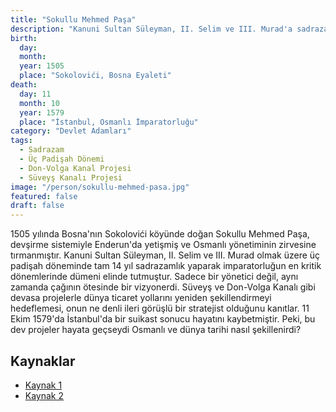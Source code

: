 ```yaml
---
title: "Sokullu Mehmed Paşa"
description: "Kanuni Sultan Süleyman, II. Selim ve III. Murad'a sadrazamlık yapmış, Osmanlı İmparatorluğu'nun en etkili devlet adamlarından biridir."
birth:
  day: 
  month: 
  year: 1505
  place: "Sokolovići, Bosna Eyaleti"
death:
  day: 11
  month: 10
  year: 1579
  place: "İstanbul, Osmanlı İmparatorluğu"
category: "Devlet Adamları"
tags:
  - Sadrazam
  - Üç Padişah Dönemi
  - Don-Volga Kanal Projesi
  - Süveyş Kanalı Projesi
image: "/person/sokullu-mehmed-pasa.jpg"
featured: false
draft: false
---
```


1505 yılında Bosna'nın Sokolovići köyünde doğan Sokullu Mehmed Paşa, devşirme sistemiyle Enderun'da yetişmiş ve Osmanlı yönetiminin zirvesine tırmanmıştır. Kanuni Sultan Süleyman, II. Selim ve III. Murad olmak üzere üç padişah döneminde tam 14 yıl sadrazamlık yaparak imparatorluğun en kritik dönemlerinde dümeni elinde tutmuştur. Sadece bir yönetici değil, aynı zamanda çağının ötesinde bir vizyonerdi. Süveyş ve Don-Volga Kanalı gibi devasa projelerle dünya ticaret yollarını yeniden şekillendirmeyi hedeflemesi, onun ne denli ileri görüşlü bir stratejist olduğunu kanıtlar. 11 Ekim 1579'da İstanbul'da bir suikast sonucu hayatını kaybetmiştir. Peki, bu dev projeler hayata geçseydi Osmanlı ve dünya tarihi nasıl şekillenirdi?

## Kaynaklar

- [Kaynak 1](https://tr.wikipedia.org/wiki/Sokollu_Mehmed_Pa%C5%9Fa)
- [Kaynak 2](https://islamansiklopedisi.org.tr/sokullu-mehmed-pasa)